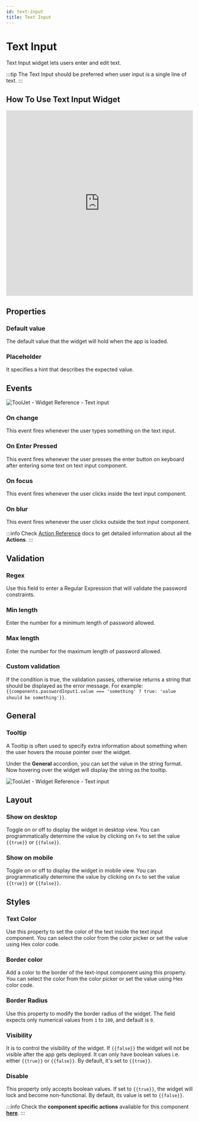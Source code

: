 ```yaml
---
id: text-input
title: Text Input
---
```

# Text Input

Text Input widget lets users enter and edit text.

:::tip
The Text Input should be preferred when user input is a single line of text.
:::

## How To Use Text Input Widget

<iframe height="500" src="https://www.youtube.com/embed/ke5DTJje260" title="Text Input Widget" frameborder="0" allowfullscreen width="100%"></iframe>

## Properties

### Default value

The default value that the widget will hold when the app is loaded.

### Placeholder

It specifies a hint that describes the expected value.

## Events

<div style={{textAlign: 'center'}}>

<img className="screenshot-full" src="/img/widgets/text-input/events.png" alt="ToolJet - Widget Reference - Text input" />

</div>

### On change
This event fires whenever the user types something on the text input.

### On Enter Pressed
This event fires whenever the user presses the enter button on keyboard after entering some text on text input component.

### On focus
This event fires whenever the user clicks inside the text input component.

### On blur
This event fires whenever the user clicks outside the text input component.

:::info
Check [Action Reference](/docs/category/actions-reference) docs to get detailed information about all the **Actions**.
:::

## Validation

### Regex

Use this field to enter a Regular Expression that will validate the password constraints.

### Min length

Enter the number for a minimum length of password allowed.

### Max length

Enter the number for the maximum length of password allowed.

### Custom validation

If the condition is true, the validation passes, otherwise returns a string that should be displayed as the error message. For example: `{{components.passwordInput1.value === 'something' ? true: 'value should be something'}}`.

## General
### Tooltip

A Tooltip is often used to specify extra information about something when the user hovers the mouse pointer over the widget.

Under the <b>General</b> accordion, you can set the value in the string format. Now hovering over the widget will display the string as the tooltip.

<div style={{textAlign: 'center'}}>

<img className="screenshot-full" src="/img/tooltip.png" alt="ToolJet - Widget Reference - Text input" />

</div>

## Layout

### Show on desktop

Toggle on or off to display the widget in desktop view. You can programmatically determine the value by clicking on `Fx` to set the value `{{true}}` or `{{false}}`.
### Show on mobile

Toggle on or off to display the widget in mobile view. You can programmatically determine the value by clicking on `Fx` to set the value `{{true}}` or `{{false}}`.

## Styles

### Text Color
Use this property to set the color of the text inside the text input component. You can select the color from the color picker or set the value using Hex color code.

### Border color
 
Add a color to the border of the text-input component using this property. You can select the color from the color picker or set the value using Hex color code.

### Border Radius
Use this property to modify the border radius of the widget. The field expects only numerical values from `1` to `100`, and default is `0`. 

### Visibility
It is to control the visibility of the widget. If `{{false}}` the widget will not be visible after the app gets deployed. It can only have boolean values i.e. either `{{true}}` or `{{false}}`. By default, it's set to `{{true}}`.

### Disable
This property only accepts boolean values. If set to `{{true}}`, the widget will lock and become non-functional. By default, its value is set to `{{false}}`.

:::info
Check the **component specific actions** available for this component **[here](/docs/actions/control-component)**.
:::
